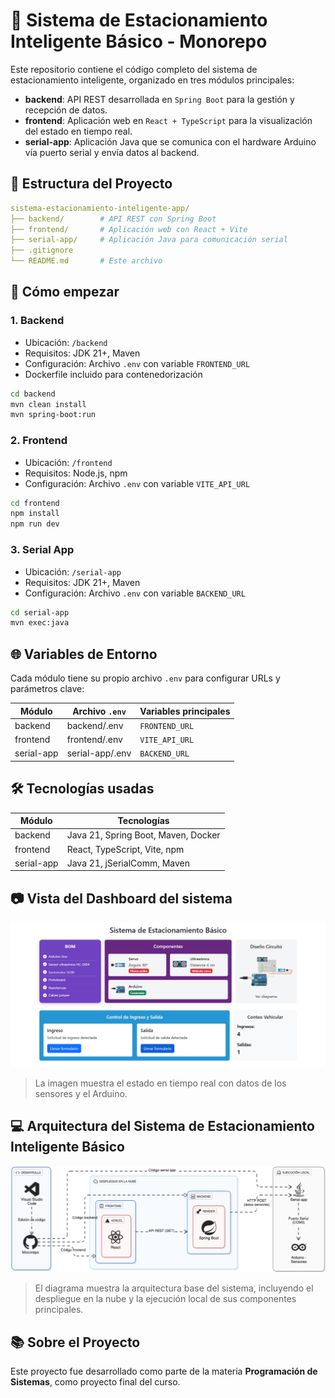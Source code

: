 # 🚗 Sistema de Estacionamiento Inteligente Básico - Monorepo

Este repositorio contiene el código completo del sistema de estacionamiento inteligente, organizado en tres módulos principales:

- **backend**: API REST desarrollada en ```Spring Boot``` para la gestión y recepción de datos.
- **frontend**: Aplicación web en ```React + TypeScript``` para la visualización del estado en tiempo real.
- **serial-app**: Aplicación Java que se comunica con el hardware Arduino vía puerto serial y envía datos al backend.

## 📂 Estructura del Proyecto
```yaml
sistema-estacionamiento-inteligente-app/
├── backend/        # API REST con Spring Boot
├── frontend/       # Aplicación web con React + Vite
├── serial-app/     # Aplicación Java para comunicación serial
├── .gitignore
└── README.md       # Este archivo
```

## 🚀 Cómo empezar

### 1. Backend

- Ubicación: `/backend`
- Requisitos: JDK 21+, Maven
- Configuración: Archivo `.env` con variable `FRONTEND_URL`
- Dockerfile incluido para contenedorización

```bash
cd backend
mvn clean install
mvn spring-boot:run
```
### 2. Frontend

- Ubicación: `/frontend`
- Requisitos: Node.js, npm
- Configuración: Archivo `.env` con variable `VITE_API_URL`

```bash
cd frontend
npm install
npm run dev
```
### 3. Serial App

- Ubicación: `/serial-app`
- Requisitos: JDK 21+, Maven
- Configuración: Archivo `.env` con variable `BACKEND_URL`

```bash
cd serial-app
mvn exec:java
```
## 🌐 Variables de Entorno
Cada módulo tiene su propio archivo `.env` para configurar URLs y parámetros clave:

| Módulo | Archivo `.env` | Variables principales |
| --- | --- | --- |
| backend | backend/.env | `FRONTEND_URL` |
| frontend | frontend/.env | `VITE_API_URL` |
| serial-app | serial-app/.env | `BACKEND_URL` |

## 🛠️ Tecnologías usadas

| Módulo | Tecnologías |
| --- | --- |
| backend | Java 21, Spring Boot, Maven, Docker |
| frontend | React, TypeScript, Vite, npm |
| serial-app | Java 21, jSerialComm, Maven |

## 📷 Vista del Dashboard del sistema

![Dashboard](assets/dashboard.png)

> La imagen muestra el estado en tiempo real con datos de los sensores y el Arduino.

## 💻 Arquitectura del Sistema de Estacionamiento Inteligente Básico

![Arquitectura del Sistema](assets/arquitectura.png)

> El diagrama muestra la arquitectura base del sistema, incluyendo el despliegue en la nube y la ejecución local de sus componentes principales.

## 📚 Sobre el Proyecto

Este proyecto fue desarrollado como parte de la materia **Programación de Sistemas**, como proyecto final del curso.